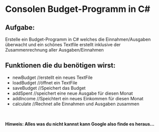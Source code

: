 <h1>Consolen Budget-Programm in C#</h1>

<h2>Aufgabe:</h2>
<p>Erstelle ein Budget-Programm in C# welches die Einnahmen/Ausgaben überwacht und ein schönes Textfile erstellt inklusive der Zusammenrechnung aller Ausgaben/Einnahmen</p>

<h2>Funktionen die du benötigen wirst:</h2>
<ul>
  <li>newBudget     //erstellt ein neues TextFile</li>
  <li>loadBudget    //öffnet ein TextFile</li>
  <li>saveBudget    //Speichert das Budget</li>
  <li>addSpent      //speichert eine neue Ausgabe für diesen Monat</li>
  <li>addIncome     //Speichtert ein neues Einkommen für diesen Monat</li>
  <li>calculate     //Rechnet alle Einnahmen und Ausgaben zusammen</li>
</ul> 

<br/><br/>
<b>Hinweis: Alles was du nicht kannst kann Google also finde es heraus... </b>
